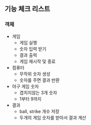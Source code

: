 ## 기능 체크 리스트
### 객체
- 게임
    - 게임 실행
    - 숫자 입력 받기
    - 결과 출력
    - 게임 재시작 및 종료
- 컴퓨터
    - 무작위 숫자 생성
    - 숫자를 주면 결과 반환
- 야구 게임 숫자
    - 겹치지않는 3개 숫자
    - 1부터 9까지
- 결과
    - ball, strike 개수 저장
    - 두개의 게임 숫자를 받아서 결과 계산